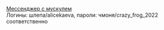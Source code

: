 [Мессенджер с мускулем](http://51.250.111.239:84/) <br />
Логины: шлепа/alicekaeva, пароли: чмоня/crazy_frog_2022 соответственно 
